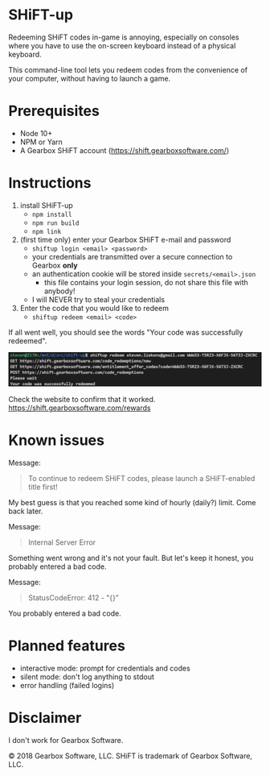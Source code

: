 # SHiFT-up
Redeeming SHiFT codes in-game is annoying, especially on consoles where you have to use the on-screen keyboard instead of a physical keyboard.

This command-line tool lets you redeem codes from the convenience of your computer, without having to launch a game.

# Prerequisites
- Node 10+
- NPM or Yarn
- A Gearbox SHiFT account (https://shift.gearboxsoftware.com/)

# Instructions
1. install SHiFT-up
    - `npm install`
    - `npm run build`
    - `npm link`
2. (first time only) enter your Gearbox SHiFT e-mail and password
    - `shiftup login <email> <password>`
    - your credentials are transmitted over a secure connection to Gearbox **only**
    - an authentication cookie will be stored inside `secrets/<email>.json`
       - this file contains your login session, do not share this file with anybody! 
    - I will NEVER try to steal your credentials
3. Enter the code that you would like to redeem
    - `shiftup redeem <email> <code>`

If all went well, you should see the words "Your code was successfully redeemed".

![Example](assets/output.png)

Check the website to confirm that it worked.  
https://shift.gearboxsoftware.com/rewards

# Known issues
Message:
 > To continue to redeem SHiFT codes, please launch a SHiFT-enabled title first!

My best guess is that you reached some kind of hourly (daily?) limit. Come back later.

Message:
> Internal Server Error

Something went wrong and it's not your fault. But let's keep it honest, you probably entered a bad code.

Message:
> StatusCodeError: 412 - "{}"

You probably entered a bad code.

# Planned features
- interactive mode: prompt for credentials and codes
- silent mode: don't log anything to stdout
- error handling (failed logins)

# Disclaimer
I don't work for Gearbox Software.

© 2018 Gearbox Software, LLC. SHiFT is trademark of Gearbox Software, LLC.
